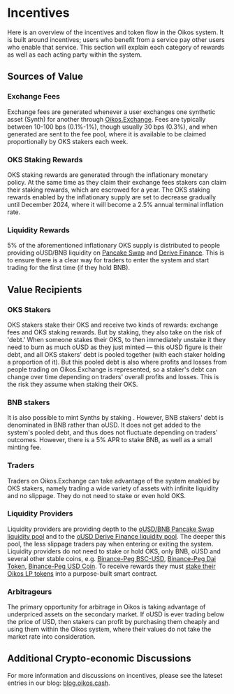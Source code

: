 # Incentives

Here is an overview of the incentives and token flow in the Oikos system. It is built around incentives; users who benefit from a service pay other users who enable that service. This section will explain each category of rewards as well as each acting party within the system.

## Sources of Value

### Exchange Fees

Exchange fees are generated whenever a user exchanges one synthetic asset (Synth) for another through [Oikos.Exchange](https://oikos.exchange). Fees are typically between 10-100 bps (0.1%-1%), though usually 30 bps (0.3%), and when generated are sent to the fee pool, where it is available to be claimed proportionally by OKS stakers each week.

### OKS Staking Rewards

OKS staking rewards are generated through the inflationary monetary policy. At the same time as they claim their exchange fees stakers can claim their staking rewards, which are escrowed for a year. The OKS staking rewards enabled by the inflationary supply are set to decrease gradually until December 2024, where it will become a 2.5% annual terminal inflation rate.

### Liquidity Rewards

5% of the aforementioned inflationary OKS supply is distributed to people providing oUSD/BNB liquidity on [Pancake Swap](https://exchange.pancakeswap.finance/#/add/BNB/0x6bf2be9468314281cd28a94c35f967cafd388325) and [Derive Finance](https://derive.fi/#/deposit/usd). This is to ensure there is a clear way for traders to enter the system and start trading for the first time (if they hold BNB).

## Value Recipients

### OKS Stakers

OKS stakers stake their OKS and receive two kinds of rewards: exchange fees and OKS staking rewards. But by staking, they also take on the risk of 'debt.' When someone stakes their OKS, to then immediately unstake it they need to burn as much oUSD as they just minted — this oUSD figure is their debt, and all OKS stakers' debt is pooled together (with each staker holding a proportion of it). But this pooled debt is also where profits and losses from people trading on Oikos.Exchange is represented, so a staker's debt can change over time depending on traders' overall profits and losses. This is the risk they assume when staking their OKS.

### BNB stakers

It is also possible to mint Synths by staking . However, BNB stakers' debt is denominated in BNB rather than oUSD. It does not get added to the system's pooled debt, and thus does not fluctuate depending on traders' outcomes. However, there is a 5% APR to stake BNB, as well as a small minting fee.

### Traders

Traders on Oikos.Exchange can take advantage of the system enabled by OKS stakers, namely trading a wide variety of assets with infinite liquidity and no slippage. They do not need to stake or even hold OKS.

### Liquidity Providers

Liquidity providers are providing depth to the [oUSD/BNB Pancake Swap liquidity pool](https://bscscan.com/address/0xcb947258d38f45fffb53e7930f38cb8b6dc69d4f#tokentxns) and to the [oUSD Derive Finance liquidity pool](https://derive.fi/#/deposit/usd). The deeper this pool, the less slippage traders pay when entering or exiting the system. Liquidity providers do not need to stake or hold OKS, only BNB, oUSD and several other stable coins, e.g. [Binance-Peg BSC-USD](https://bscscan.com/token/0xe9e7cea3dedca5984780bafc599bd69add087d56), [Binance-Peg Dai Token](https://bscscan.com/token/0x1af3f329e8be154074d8769d1ffa4ee058b1dbc3), [Binance-Peg USD Coin](https://bscscan.com/token/0x8ac76a51cc950d9822d68b83fe1ad97b32cd580d). To receive rewards they must [stake their Oikos LP tokens](https://oikoscash.medium.com/new-lp-rewards-apr-indicator-e59391a85816) into a purpose-built smart contract.

### Arbitrageurs

The primary opportunity for arbitrage in Oikos is taking advantage of underpriced assets on the secondary market. If oUSD is ever trading below the price of USD, then stakers can profit by purchasing them cheaply and using them within the Oikos system, where their values do not take the market rate into consideration.

## Additional Crypto-economic Discussions

For more information and discussions on incentives, please see the lateset entries in our blog: [blog.oikos.cash](https://blog.oikos.cash).